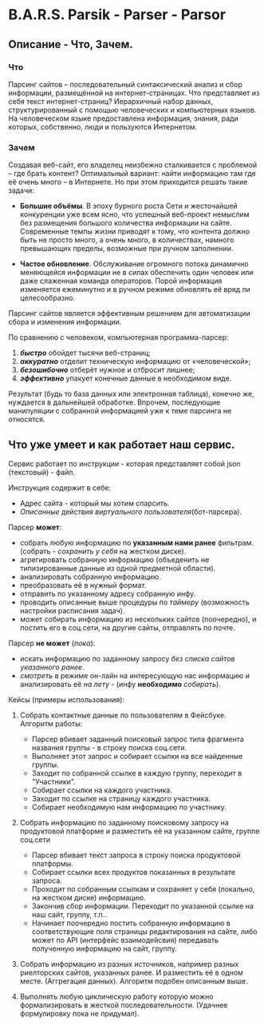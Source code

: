 # B.A.R.S. Parsik - Parser - Parsor
## Описание - Что, Зачем.
### Что
Парсинг сайтов – последовательный синтаксический анализ и сбор информации, размещённой на интернет-страницах. Что представляет из себя текст интернет-страниц? Иерархичный набор данных, структурированный с помощью человеческих и компьютерных языков. На человеческом языке предоставлена информация, знания, ради которых, собственно, люди и пользуются Интернетом.
### Зачем
Создавая веб-сайт, его владелец неизбежно сталкивается с проблемой – где брать контент? Оптимальный вариант: найти информацию там где её очень много – в Интернете. Но при этом приходится решать такие задачи:

* __Большие объёмы__. В эпоху бурного роста Сети и жесточайшей конкуренции уже всем ясно, что успешный веб-проект немыслим без размещения большого количества информации на сайте. Современные темпы жизни приводят к тому, что контента должно быть не просто много, а очень много, в количествах, намного превышающих пределы, возможные при ручном заполнении.

* __Частое обновление__. Обслуживание огромного потока динамично меняющейся информации не в силах обеспечить один человек или даже слаженная команда операторов. Порой информация изменяется ежеминутно и в ручном режиме обновлять её вряд ли целесообразно.

Парсинг сайтов является эффективным решением для автоматизации сбора и изменения информации.

По сравнению с человеком, компьютерная программа-парсер:

1. *__быстро__* обойдет тысячи веб-страниц;
2. *__аккуратно__* отделит техническую информацию от «человеческой»;
3. *__безошибочно__* отберёт нужное и отбросит лишнее;
4. *__эффективно__* упакует конечные данные в необходимом виде.

Результат (будь то база данных или электронная таблица), конечно же, нуждается в дальнейшей обработке. Впрочем, последующие манипуляции с собранной информацией уже к теме парсинга не относятся.

## Что уже умеет и как работает наш сервис.
Сервис работает по инструкции - которая представляет собой json (текстовый) - файл.

Инструкция содержит в себе:
* Адрес сайта - который мы хотим спарсить.
* _Описанные_ действия _виртуального пользователя_(бот-парсера).

Парсер __может__:
* собрать любую информацию по __указанным нами ранее__ фильтрам. (собрать - _сохранить у себя_ на жестком диске).
* агрегировать собранную информацию (объеденить не типизированные данные из одной предметной области).
* анализировать собранную информацию.
* преобразовать её в нужный формат.
* отправить по указанному адресу собранную инфу.
* проводить описанные выше процедуры по _таймеру_ (возможность настройки расписания задач).
* может собирать информацию из нескольких сайтов (поочередно), и постить его в соц.сети, на другие сайты, отправлять по почте.

Парсер __не может__ (_пока_):
* искать информацию по заданному запросу _без списка сайтов указанного ранее_.
* _смотреть_ в режиме он-лайн на интересующую нас информацию и анализировать её _на лету_ - (инфу __необходимо__ _собирать_).

Кейсы (примеры использования):
1. Собрать контактные данные по пользователям в Фейсбуке. Алгоритм работы:
   * Парсер вбивает заданный поисковый запрос типа фрагмента названия группы - в строку поиска соц.сети.
   * Выполняет этот запрос и собирает ссылки на все найденные группы.
   * Заходит по собранной ссылке в каждую группу, переходит в "Участники".
   * Собирает ссылки на каждого участника.
   * Заходит по ссылке на страницу каждого участника.
   * Собирает необходимую нам информацию по участнику.

2. Собрать информацию по заданному поисковому запросу на продуктовой платформе и разместить её на указанном сайте, группе соц.сети
   * Парсер вбивает текст запроса в строку поиска продуктовой платформы.
   * Собирает ссылки всех продуктов показанных в результате запроса.
   * Проходит по собранным ссылкам и сохраняет у себя (локально, на жестком диске) информацию.
   * Закончив сбор информации. Переходит по указанной ссылке на наш сайт, группу, т.п..
   * Начинает поочередно постить собранную информацию в соответствующие поля страницы редактирования на сайте, либо может по API (интерфейс взаимодейсвия) передавать полученную информацию на сайт, группу.

3. Собрать информацию из разных источников, например разных риелторских сайтов, указанных ранее. И разместить её в одном месте. (Аггрегация данных). Алгоритм подобен описанным выше.

4. Выполнять любую циклическую работу которую можно формализировать в жесткой последовательности. (Удачнее формулировку пока не придумал).
